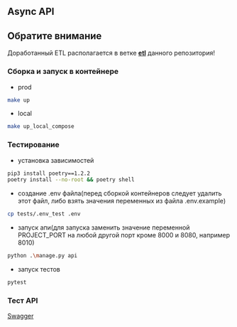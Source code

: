 ## Async API

##  Обратите внимание
Доработанный ETL располагается в ветке [**etl**](https://github.com/opodryadov/Async_API_sprint_1/tree/etl) данного репозитория!


###  Сборка и запуск в контейнере
- prod
```bash
make up
```
- local
```bash
make up_local_compose
```

### Тестирование
- установка зависимостей
```bash
pip3 install poetry==1.2.2
poetry install --no-root && poetry shell
```
- создание .env файла(перед сборкой контейнеров следует удалить этот файл, либо взять значения переменных из файла .env.example)
```bash
cp tests/.env_test .env
```
- запуск апи(для запуска заменить значение переменной PROJECT_PORT на любой другой порт кроме 8000 и 8080, например 8010)
```bash
python .\manage.py api
```
- запуск тестов
```bash
pytest
```

###  Тест API
[Swagger](http://127.0.0.1:8080/api/swagger)

